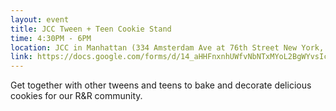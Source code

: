 ```yaml
---
layout: event
title: JCC Tween + Teen Cookie Stand
time: 4:30PM - 6PM
location: JCC in Manhattan (334 Amsterdam Ave at 76th Street New York, NY)
link: https://docs.google.com/forms/d/14_aHHFnxnhUWfvNbNTxMYoL2BgWYvsIchMFhz8tSDa8/viewform
---
```

Get together with other tweens and teens to bake and decorate delicious cookies for our R&R community.
